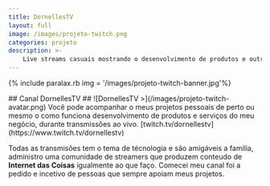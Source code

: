 ```yaml
---
title: DornellesTV
layout: full
image: /images/projeto-twitch.png
categories: projeto
description: >-
    Live streams casuais mostrando o desenvolvimento de produtos e outros projetos pessoais, também comentando sobre as tecnologias. 
---
```


{% include paralax.rb img = '/images/projeto-twitch-banner.jpg'%}
<section class="container" markdown="1">
## Canal DornellesTV ##
![DornellesTV >](/images/projeto-twitch-avatar.png) Você pode acompanhar o meus projetos pessoais de perto ou mesmo o como funciona desenvolvimento de produtos e serviços do meu negócio, durante transmissões ao vivo. [twitch.tv/dornellestv](https://www.twitch.tv/dornellestv)


Todas as transmisões tem o tema de técnologia e são amigáveis a familia, administro uma comunidade de streamers que produzem conteudo de **Internet das Coisas** igualmente ao que faço. Comecei meu canal foi a pedido e incetivo de pessoas que sempre apoiam meus projetos.
</section>